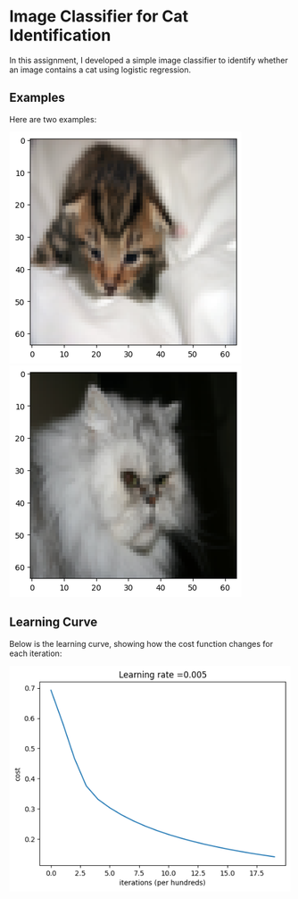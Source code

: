 # Image Classifier for Cat Identification

In this assignment, I developed a simple image classifier to identify whether an image contains a cat using logistic regression.

## Examples

Here are two examples:

![Cat Image 1](images/output1.png)
![Cat Image 2](images/output2.png)

## Learning Curve

Below is the learning curve, showing how the cost function changes for each iteration:

![Learning Curve](images/output3.png)
